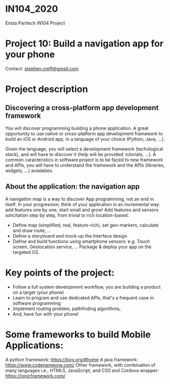 # IN104_2020
Ensta Paritech IN104 Project

# Project 10: Build a navigation app for your phone
Contact: stephen.creff@gmail.com

# Project description

## Discovering a cross-platform app development framework
You will discover programming building a phone application. A great opportunity to use native or cross-platform app development framework to build an iOS or Android app, in a language of your choice (Python, Java, …).

Given the language, you will select a development framework (techological stack), and will have to discover it (help will be provided: tutorials, ...). A common caracteristics in software project is to be faced to new framework and APIs, you will have to understand the framework and the APIs (libraries, widgets, …) avialables.

## About the application: the navigation app

A navigation map is a way to discover App programming, not an end in itself.
In your progression, think of your application in an incremental way: add features one by one, start small and grow!
Add features and sensors solicitation step by step, from trivial to rich location-based: 
- Define map (simplified, real, feature-rich), set geo-markers, calculate and draw route, …
- Define a storyboard and mock-up the Interface design
- Define and build functions using smartphone sensors: e.g. Touch screen, Geolocation service, …
Package & deploy your app on the targeted OS.

# Key points of the project:
- Follow a full system development workflow, you are building a product on a target (your phone)
- Learn to program and use dedicated APIs, that's a frequent case in software programming
- Implement routing problem, pathfinding algorithms, 
- And, have fun with your phone!

# Some frameworks to build Mobile Applications: 
A python framework: https://kivy.org/#home
A java framework: https://www.codenameone.com/
Other framework, with combination of many languages i.e., HTML5, JavaScript, and CSS and Cordova wrapper: https://ionicframework.com/

